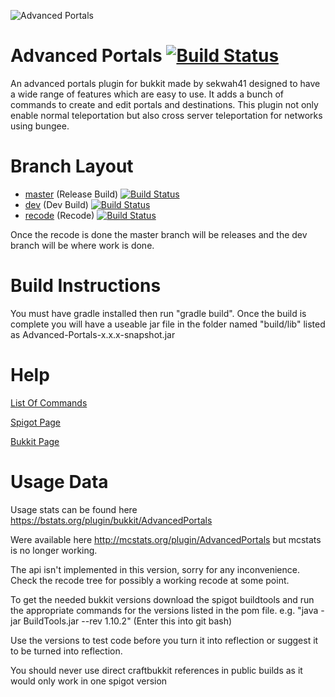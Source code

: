 ![Advanced Portals](https://i.imgur.com/UIF6cQR.png)

Advanced Portals [![Build Status](https://travis-ci.org/sekwah41/Advanced-Portals.svg?branch=master)](https://travis-ci.org/sekwah41/Advanced-Portals/branches)
==============
An advanced portals plugin for bukkit made by sekwah41 designed to have a wide range of features which are easy to use. It adds a bunch of commands to create and edit portals and destinations. This plugin not only enable normal teleportation but also cross server teleportation for networks using bungee.

# Branch Layout
 * [master](https://github.com/sekwah41/Advanced-Portals/) (Release Build) [![Build Status](https://travis-ci.org/sekwah41/Advanced-Portals.svg?branch=master)](https://travis-ci.org/sekwah41/Advanced-Portals/branches)  
 * [dev](https://github.com/sekwah41/Advanced-Portals/tree/dev) (Dev Build) [![Build Status](https://travis-ci.org/sekwah41/Advanced-Portals.svg?branch=dev)](https://travis-ci.org/sekwah41/Advanced-Portals/branches)  
 * [recode](https://github.com/sekwah41/Advanced-Portals/tree/recode) (Recode) [![Build Status](https://travis-ci.org/sekwah41/Advanced-Portals.svg?branch=recode)](https://travis-ci.org/sekwah41/Advanced-Portals/branches)  

Once the recode is done the master branch will be releases and the dev branch will be where work is done.

# Build Instructions
You must have gradle installed then run "gradle build". Once the build is complete you will have a useable jar file in the folder named "build/lib" listed as Advanced-Portals-x.x.x-snapshot.jar

# Help
[List Of Commands](https://github.com/sekwah41/Advanced-Portals/wiki/Commands)

[Spigot Page](https://www.spigotmc.org/resources/advanced-portals.14356/)

[Bukkit Page](http://dev.bukkit.org/bukkit-plugins/advanced-portals/)

# Usage Data
Usage stats can be found here https://bstats.org/plugin/bukkit/AdvancedPortals

Were available here http://mcstats.org/plugin/AdvancedPortals but mcstats is no longer working.

The api isn't implemented in this version, sorry for any inconvenience. Check the recode tree for possibly a working recode at some point.

To get the needed bukkit versions download the spigot buildtools and run the appropriate commands for the versions listed in the pom file.
e.g. "java -jar BuildTools.jar --rev 1.10.2" (Enter this into git bash)

Use the versions to test code before you turn it into reflection or suggest it to be turned into reflection.

You should never use direct craftbukkit references in public builds as it would only work in one spigot version
